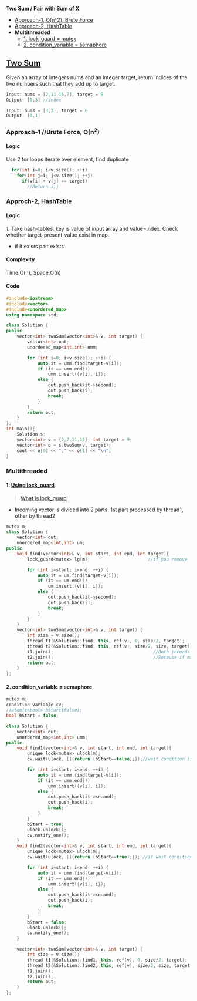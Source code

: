 **Two Sum / Pair with Sum of X**
- [Approach-1, O(n^2), Brute Force](#a1)
- [Approach-2, HashTable](#a2)
- **Multithreaded**
  - [1. lock_guard = mutex](#m1)
  - [2. condition_variable = semaphore](#m2)

## [Two Sum](https://leetcode.com/problems/two-sum)
Given an array of integers nums and an integer target, return indices of the two numbers such that they add up to target.
```c
Input: nums = [2,11,15,7], target = 9
Output: [0,3] //index

Input: nums = [3,3], target = 6
Output: [0,1]
```

<a name=a1></a>
### Approach-1  //Brute Force, O(n<sup>2</sup>)
#### Logic 
Use 2 for loops iterate over element, find duplicate
```cpp
  for(int i=0; i<v.size(); ++i)
    for(int j=i; j<v.size(); ++j)
      if(v[i] + v[j] == target)
        //Return i,j
```

<a name=a2></a>
### Approch-2, HashTable
#### Logic
*1.* Take hash-tables. key is value of input array and value=index. Check whether target-present_value exist in map. 
  - if it exists pair exists
#### Complexity
Time:O(n), Space:O(n)
#### Code
```cpp
#include<iostream>
#include<vector>
#include<unordered_map>
using namespace std;

class Solution {
public:
    vector<int> twoSum(vector<int>& v, int target) {
        vector<int> out;
        unordered_map<int,int> umm;

        for (int i=0; i<v.size(); ++i) {
            auto it = umm.find(target-v[i]);
            if (it == umm.end())
                umm.insert({v[i], i});
            else {
                out.push_back(it->second);
                out.push_back(i);
                break;
            }
        }
        return out;  
    }
};
int main(){
    Solution s;
    vector<int> v = {2,7,11,15}; int target = 9;
    vector<int> o = s.twoSum(v, target);
    cout << o[0] << "," << o[1] << "\n";
}
```

### Multithreaded
<a name=m1></a>
#### 1. [Using lock_guard](https://leetcode.com/submissions/detail/750056009/)
> [What is lock_guard](/Threads_Processes_IPC/IPC/synchronization/Mutex/README.md#lg)
- Incoming vector is divided into 2 parts. 1st part processed by thread1, other by thread2
```cpp
mutex m;
class Solution {
    vector<int> out;
    unordered_map<int,int> um;
public:
    void find(vector<int>& v, int start, int end, int target){
        lock_guard<mutex> lg(m);                      //if you remove lock_guard, corruption will happen

        for (int i=start; i<end; ++i) {
            auto it = um.find(target-v[i]);
            if (it == um.end())
                um.insert({v[i], i});
            else {
                out.push_back(it->second);
                out.push_back(i);
                break;
            }
        }
    }
    vector<int> twoSum(vector<int>& v, int target) {
        int size = v.size();
        thread t1(&Solution::find, this, ref(v), 0, size/2, target);
        thread t2(&Solution::find, this, ref(v), size/2, size, target);
        t1.join();                                      //Both threads need to be joined before return
        t2.join();                                      //Because if main exits before threads, result will not reflect in out.
        return out;    
    }  
};
```

<a name=m2></a>
#### 2. condition_variable = semaphore 
```cpp
mutex m;
condition_variable cv;
//atomic<bool> bStart(false);
bool bStart = false;

class Solution {
    vector<int> out;
    unordered_map<int,int> umm;
public:
    void find1(vector<int>& v, int start, int end, int target){
        unique_lock<mutex> ulock(m);
        cv.wait(ulock, []{return (bStart==false);});//wait condition is true go in

        for (int i=start; i<end; ++i) {
            auto it = umm.find(target-v[i]);
            if (it == umm.end())
                umm.insert({v[i], i});
            else {
                out.push_back(it->second);
                out.push_back(i);
                break;
            }
        }
        bStart = true;
        ulock.unlock();
        cv.notify_one();
    }
    void find2(vector<int>& v, int start, int end, int target){
        unique_lock<mutex> ulock(m);
        cv.wait(ulock, []{return (bStart==true);}); //if wait condition is true go in

        for (int i=start; i<end; ++i) {
            auto it = umm.find(target-v[i]);
            if (it == umm.end())
                umm.insert({v[i], i});
            else {
                out.push_back(it->second);
                out.push_back(i);
                break;
            }
        }
        bStart = false;
        ulock.unlock();
        cv.notify_one();
    }

    vector<int> twoSum(vector<int>& v, int target) {
        int size = v.size();
        thread t1(&Solution::find1, this, ref(v), 0, size/2, target);
        thread t2(&Solution::find2, this, ref(v), size/2, size, target);
        t1.join();
        t2.join();
        return out;    
    }  
};
```
